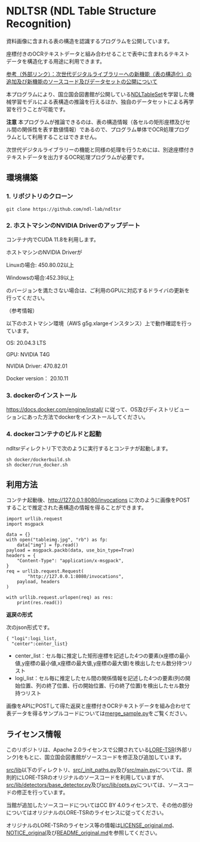 # NDLTSR (NDL Table Structure Recognition)

資料画像に含まれる表の構造を認識するプログラムを公開しています。

座標付きのOCRテキストデータと組み合わせることで表中に含まれるテキストデータを構造化する用途に利用できます。

[参考（外部リンク）：次世代デジタルライブラリーへの新機能（表の構造化）の追加及び新機能のソースコード及びデータセットの公開について](https://lab.ndl.go.jp/news/2023/2023-12-05)

本プログラムにより、国立国会図書館が公開している[NDLTableSet](https://github.com/ndl-lab/ndltableset)を学習した機械学習モデルによる表構造の推論を行えるほか、独自のデータセットによる再学習を行うことが可能です。

**注意**
本プログラムが推論できるのは、表の構造情報（各セルの矩形座標及びセル間の関係性を表す数値情報）であるので、プログラム単体でOCR処理プログラムとして利用することはできません。

次世代デジタルライブラリーの機能と同様の処理を行うためには、別途座標付きテキストデータを出力するOCR処理プログラムが必要です。

## 環境構築

### 1. リポジトリのクローン
```
git clone https://github.com/ndl-lab/ndltsr
```
### 2. ホストマシンのNVIDIA Driverのアップデート
コンテナ内でCUDA 11.8を利用します。

ホストマシンのNVIDIA Driverが

Linuxの場合: 450.80.02以上 

Windowsの場合:452.39以上

のバージョンを満たさない場合は、ご利用のGPUに対応するドライバの更新を行ってください。

（参考情報）

以下のホストマシン環境（AWS g5g.xlargeインスタンス）上で動作確認を行っています。

OS: 20.04.3 LTS

GPU: NVIDIA T4G

NVIDIA Driver: 470.82.01

Docker version： 20.10.11

### 3. dockerのインストール
https://docs.docker.com/engine/install/
に従って、OS及びディストリビューションにあった方法でdockerをインストールしてください。

### 4. dockerコンテナのビルドと起動
ndltsrディレクトリ下で次のように実行するとコンテナが起動します。
```
sh docker/dockerbuild.sh
sh docker/run_docker.sh
```

## 利用方法
コンテナ起動後、http://127.0.0.1:8080/invocations
に次のように画像をPOSTすることで推定された表構造の情報を得ることができます。
```
import urllib.request
import msgpack

data = {}
with open("tableimg.jpg", "rb") as fp:
    data["img"] = fp.read()
payload = msgpack.packb(data, use_bin_type=True)
headers = {
    "Content-Type": "application/x-msgpack",
}
req = urllib.request.Request(
        "http://127.0.0.1:8080/invocations",
    payload, headers
)

with urllib.request.urlopen(req) as res:
    print(res.read())
```
**返戻の形式**

次のjson形式です。
```
{ "logi":logi_list,
  "center":center_list}
```
* center_list：セル毎に推定した矩形座標を記述した4つの要素(x座標の最小値,y座標の最小値,x座標の最大値,y座標の最大値)を検出したセル数分持つリスト
* logi_list：セル毎に推定したセル間の関係情報を記述した4つの要素(列の開始位置、列の終了位置、行の開始位置、行の終了位置)を検出したセル数分持つリスト

画像をAPIにPOSTして得た返戻と座標付きOCRテキストデータを組み合わせて表データを得るサンプルコードについては[merge_sample.py](merge_sample.py)をご覧ください。

## ライセンス情報

このリポジトリは、Apache 2.0ライセンスで公開されている[LORE-TSR](https://github.com/AlibabaResearch/AdvancedLiterateMachinery/tree/main/DocumentUnderstanding/LORE-TSR)(外部リンク)をもとに、国立国会図書館がソースコードを修正及び追加しています。

[src/lib](src/lib)以下のディレクトリ、[src/_init_paths.py](src/_init_paths.py)及び[src/main.py](src/main.py)については、原則的にLORE-TSRのオリジナルのソースコードを利用していますが、
[src/lib/detectors/base_detector.py](src/lib/detectors/base_detector.py)及び[src/lib/opts.py](src/lib/opts.py)については、ソースコードの修正を行っています。

当館が追加したソースコードについてはCC BY 4.0ライセンスで、その他の部分についてはオリジナルのLORE-TSRのライセンスに従ってください。

オリジナルのLORE-TSRのライセンス等の情報は[LICENSE_original.md](LICENSE_original.md)、[NOTICE_original](NOTICE_original)及び[README_original.md](README_original.md)を参照してください。
